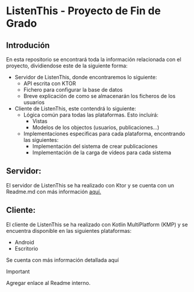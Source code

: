 # ListenThis - Proyecto de Fin de Grado

## Introdución

En esta repositorio se encontrará toda la información relacionada con el proyecto, dividiendose este de la siguiente forma:

- Servidor de ListenThis, donde encontraremos lo siguiente:
    - API escrita con KTOR
    - Fichero para configurar la base de datos
    - Breve explicación de como se almacenarán los ficheros de los usuarios
- Cliente de ListenThis, este contendrá lo siguiente:
    - Lógica común para todas las plataformas. Esto incluirá:
        - Vistas
        - Modelos de los objectos (usuarios, publicaciones...)
    - Implementaciones especificas para cada plataforma, encontrando las siguientes:
        - Implementación del sistema de crear publicaciones
        - Implementación de la carga de vídeos para cada sistema
    
## Servidor:

El servidor de ListenThis se ha realizado con Ktor y se cuenta con un Readme.md con más información [aquí.](./Server/README.md)


## Cliente:

El cliente de ListenThis se ha realizado con Kotlin MultiPlatform (KMP) y se encuentra disponible en las siguientes plataformas:

- Android
- Escritorio

Se cuenta con más información detallada aquí

> [!IMPORTANT]
> Agregar enlace al Readme interno.
